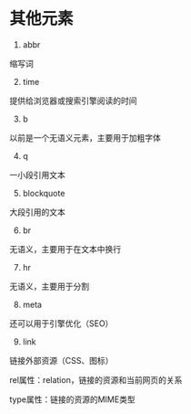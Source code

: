 # 其他元素

1. abbr

缩写词

2. time

提供给浏览器或搜索引擎阅读的时间

3. b

以前是一个无语义元素，主要用于加粗字体

4. q

一小段引用文本

5. blockquote

大段引用的文本

6. br

无语义，主要用于在文本中换行

7. hr

无语义，主要用于分割

8. meta

还可以用于引擎优化（SEO）

9. link

链接外部资源（CSS、图标）

rel属性：relation，链接的资源和当前网页的关系

type属性：链接的资源的MIME类型